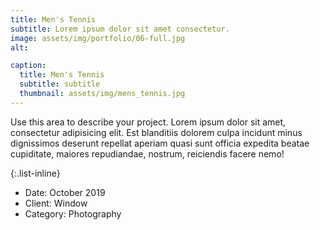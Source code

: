 ```yaml
---
title: Men's Tennis
subtitle: Lorem ipsum dolor sit amet consectetur.
image: assets/img/portfolio/06-full.jpg
alt: 

caption:
  title: Men's Tennis
  subtitle: subtitle
  thumbnail: assets/img/mens_tennis.jpg
---
```

Use this area to describe your project. Lorem ipsum dolor sit amet, consectetur adipisicing elit. Est blanditiis dolorem culpa incidunt minus dignissimos deserunt repellat aperiam quasi sunt officia expedita beatae cupiditate, maiores repudiandae, nostrum, reiciendis facere nemo!

{:.list-inline}
- Date: October 2019
- Client: Window
- Category: Photography


